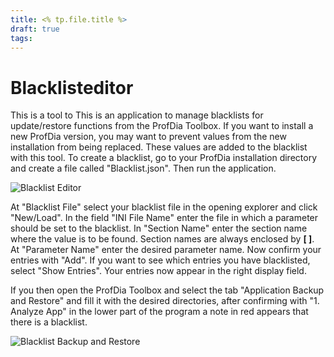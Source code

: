 ```yaml
---
title: <% tp.file.title %>
draft: true
tags:
---
```


# Blacklisteditor

This is a tool to 
This is an application to manage blacklists for update/restore functions from the ProfDia Toolbox. If you want to install a new ProfDia version, you may want to prevent values from the new installation from being replaced. These values are added to the blacklist with this tool.
To create a blacklist, go to your ProfDia installation directory and create a file called "Blacklist.json".
Then run the application.

![Blacklist Editor](images/BlacklistEditor_01.png)

At "Blacklist File" select your blacklist file in the opening explorer and click "New/Load". In the field "INI File Name" enter the file in which a parameter should be set to the blacklist.
In "Section Name" enter the section name where the value is to be found. Section names are always enclosed by **[ ]**. At "Parameter Name" enter the desired parameter name. Now confirm your entries with "Add".
If you want to see which entries you have blacklisted, select "Show Entries". Your entries now appear in the right display field.

If you then open the ProfDia Toolbox and select the tab "Application Backup and Restore" and fill it with the desired directories, after confirming with "1. Analyze App" in the lower part of the program a note in red appears that there is a blacklist.

![Blacklist Backup and Restore](images/BlacklistEditor_02.png)